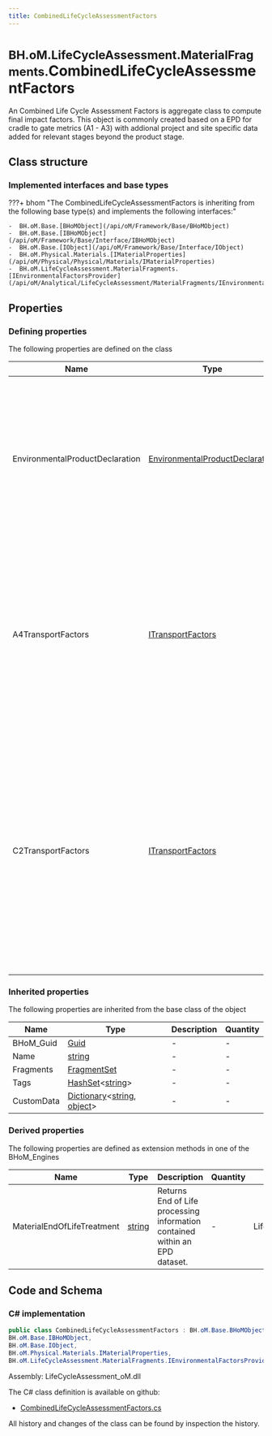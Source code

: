 ```yaml
---
title: CombinedLifeCycleAssessmentFactors
---
```


# <small>BH.oM.LifeCycleAssessment.MaterialFragments.</small>**CombinedLifeCycleAssessmentFactors**

An Combined Life Cycle Assessment Factors is aggregate class to compute final impact factors.
This object is commonly created based on a EPD for cradle to gate metrics (A1 - A3) with addional project and site specific data added for relevant stages beyond the product stage.

## Class structure

### Implemented interfaces and base types

???+ bhom "The CombinedLifeCycleAssessmentFactors is inheriting from the following base type(s) and implements the following interfaces:"

    -  BH.oM.Base.[BHoMObject](/api/oM/Framework/Base/BHoMObject)
    -  BH.oM.Base.[IBHoMObject](/api/oM/Framework/Base/Interface/IBHoMObject)
    -  BH.oM.Base.[IObject](/api/oM/Framework/Base/Interface/IObject)
    -  BH.oM.Physical.Materials.[IMaterialProperties](/api/oM/Physical/Physical/Materials/IMaterialProperties)
    -  BH.oM.LifeCycleAssessment.MaterialFragments.[IEnvironmentalFactorsProvider](/api/oM/Analytical/LifeCycleAssessment/MaterialFragments/IEnvironmentalFactorsProvider)


## Properties



### Defining properties

The following properties are defined on the class

| Name             | Type             | Description      | Quantity         |
|------------------|------------------|------------------|------------------|
| EnvironmentalProductDeclaration | [EnvironmentalProductDeclaration](/api/oM/Analytical/LifeCycleAssessment/MaterialFragments/EnvironmentalProductDeclaration) | THe Environmental Product Declaration as the basis for the life cycle assessment. Commnly outlines the metrics for A1-A3 modules, but might contain metrics beyond those modules. | - |
| A4TransportFactors | [ITransportFactors](/api/oM/Analytical/LifeCycleAssessment/MaterialFragments/Transport/ITransportFactors) | Factors for computing the emissions relating to Module A4 which captures the impacts associated with the transportation of the materials and components from the factory gate to and from the project site. | - |
| C2TransportFactors | [ITransportFactors](/api/oM/Analytical/LifeCycleAssessment/MaterialFragments/Transport/ITransportFactors) | Factors for computing the emissions relating to Module C2. Module C2 Transport impacts consists of any carbon impacts associated with the transportation of material from deconstruction and demolition to the appropriate final location, including any interim stations. | - |


### Inherited properties
The following properties are inherited from the base class of the object

| Name             | Type             | Description      | Quantity         |
|------------------|------------------|------------------|------------------|
| BHoM_Guid | [Guid](https://learn.microsoft.com/en-us/dotnet/api/System.Guid?view=netstandard-2.0) | - | - |
| Name | [string](https://learn.microsoft.com/en-us/dotnet/api/System.String?view=netstandard-2.0) | - | - |
| Fragments | [FragmentSet](/api/oM/Framework/Base/FragmentSet) | - | - |
| Tags | [HashSet](https://learn.microsoft.com/en-us/dotnet/api/System.Collections.Generic.HashSet-1?view=netstandard-2.0)&lt;[string](https://learn.microsoft.com/en-us/dotnet/api/System.String?view=netstandard-2.0)&gt; | - | - |
| CustomData | [Dictionary](https://learn.microsoft.com/en-us/dotnet/api/System.Collections.Generic.Dictionary-2?view=netstandard-2.0)&lt;[string](https://learn.microsoft.com/en-us/dotnet/api/System.String?view=netstandard-2.0), [object](https://learn.microsoft.com/en-us/dotnet/api/System.Object?view=netstandard-2.0)&gt; | - | - |


### Derived properties

The following properties are defined as extension methods in one of the BHoM_Engines

| Name             | Type             | Description      | Quantity         | Engine           |
|------------------|------------------|------------------|------------------|------------------|
| MaterialEndOfLifeTreatment | [string](https://learn.microsoft.com/en-us/dotnet/api/System.String?view=netstandard-2.0) | Returns End of Life processing information contained within an EPD dataset. | - | LifeCycleAssessment_Engine |


## Code and Schema

### C# implementation

``` C# title="C#"
public class CombinedLifeCycleAssessmentFactors : BH.oM.Base.BHoMObject,
BH.oM.Base.IBHoMObject,
BH.oM.Base.IObject,
BH.oM.Physical.Materials.IMaterialProperties,
BH.oM.LifeCycleAssessment.MaterialFragments.IEnvironmentalFactorsProvider
```

Assembly: LifeCycleAssessment_oM.dll

The C# class definition is available on github:

- [CombinedLifeCycleAssessmentFactors.cs](https://github.com/BHoM/BHoM/blob/develop/LifeCycleAssessment_oM/MaterialFragments\CombinedLifeCycleAssessmentFactors.cs)

All history and changes of the class can be found by inspection the history.
